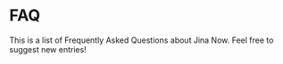 # FAQ

This is a list of Frequently Asked Questions about Jina Now. Feel free to suggest new entries!